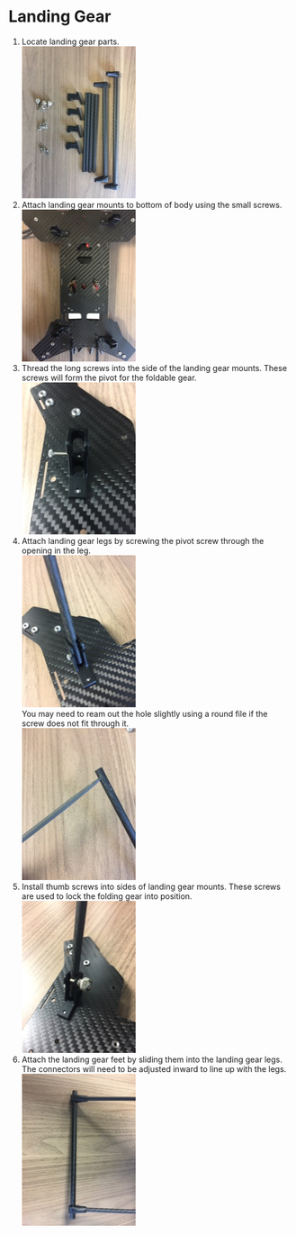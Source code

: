 Landing Gear
==

1. Locate landing gear parts.\
![Landing Gear Parts](../images/landing_gear_parts.jpg)
1. Attach landing gear mounts to bottom of body using the small screws.\
![Landing Gear Mounts](../images/landing_gear_mounts.jpg)
1. Thread the long screws into the side of the landing gear mounts. These screws will form the pivot for the foldable gear.\
![Landing Gear Pivot](../images/landing_gear_pivot.jpg)
1. Attach landing gear legs by screwing the pivot screw through the opening in the leg.\
![Landing Gear Leg](../images/landing_gear_leg.jpg)\
You may need to ream out the hole slightly using a round file if the screw does not fit through it.\
![Landing Gear / File](../images/landing_gear_file.jpg)
1. Install thumb screws into sides of landing gear mounts. These screws are used to lock the folding gear into position.\
![Landing Gear Thumb Screw](../images/landing_gear_thumb_screw.jpg)
1. Attach the landing gear feet by sliding them into the landing gear legs. The connectors will need to be adjusted inward to line up with the legs.\
![Landing Gear Foot](../images/landing_gear_foot.jpg)
